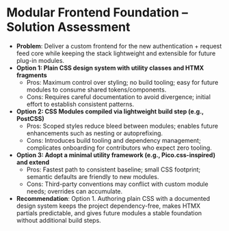# Modular Frontend Foundation – Solution Assessment

- **Problem**: Deliver a custom frontend for the new authentication + request feed core while keeping the stack lightweight and extensible for future plug-in modules.
- **Option 1: Plain CSS design system with utility classes and HTMX fragments**
  - Pros: Maximum control over styling; no build tooling; easy for future modules to consume shared tokens/components.
  - Cons: Requires careful documentation to avoid divergence; initial effort to establish consistent patterns.
- **Option 2: CSS Modules compiled via lightweight build step (e.g., PostCSS)**
  - Pros: Scoped styles reduce bleed between modules; enables future enhancements such as nesting or autoprefixing.
  - Cons: Introduces build tooling and dependency management; complicates onboarding for contributors who expect zero tooling.
- **Option 3: Adopt a minimal utility framework (e.g., Pico.css-inspired) and extend**
  - Pros: Fastest path to consistent baseline; small CSS footprint; semantic defaults are friendly to new modules.
  - Cons: Third-party conventions may conflict with custom module needs; overrides can accumulate.
- **Recommendation**: Option 1. Authoring plain CSS with a documented design system keeps the project dependency-free, makes HTMX partials predictable, and gives future modules a stable foundation without additional build steps.
